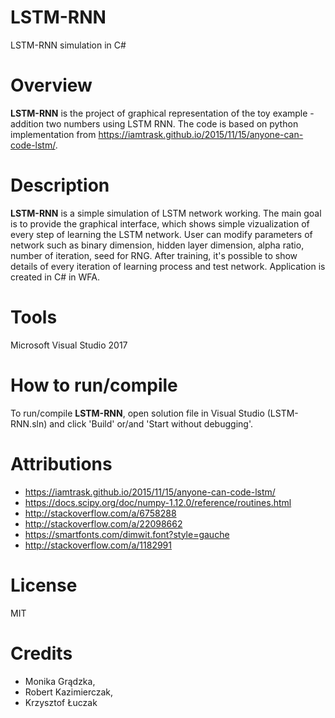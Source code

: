 # LSTM-RNN
LSTM-RNN simulation in C#

# Overview
**LSTM-RNN** is the project of graphical representation of the toy example - addition two numbers using LSTM RNN. The code is based on python implementation from https://iamtrask.github.io/2015/11/15/anyone-can-code-lstm/.

# Description
**LSTM-RNN** is a simple simulation of LSTM network working. 
The main goal is to provide the graphical interface, which shows simple vizualization of every step of learning the LSTM network. User can modify parameters of network such as binary dimension, hidden layer dimension, alpha ratio, number of iteration, seed for RNG.  After training, it's possible to show details of every iteration of learning process and test network. Application is created in C# in WFA.

# Tools
Microsoft Visual Studio 2017

# How to run/compile
To run/compile **LSTM-RNN**, open solution file in Visual Studio (LSTM-RNN.sln) and click 'Build' or/and 'Start without debugging'.

# Attributions
* https://iamtrask.github.io/2015/11/15/anyone-can-code-lstm/
* https://docs.scipy.org/doc/numpy-1.12.0/reference/routines.html
* http://stackoverflow.com/a/6758288
* http://stackoverflow.com/a/22098662
* https://smartfonts.com/dimwit.font?style=gauche
* http://stackoverflow.com/a/1182991

# License
MIT

# Credits
* Monika Grądzka,
* Robert Kazimierczak,
* Krzysztof Łuczak
